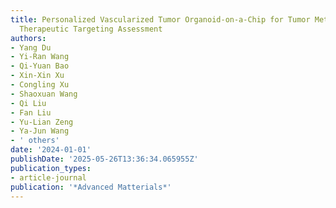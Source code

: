 ```yaml
---
title: Personalized Vascularized Tumor Organoid-on-a-Chip for Tumor Metastasis and
  Therapeutic Targeting Assessment
authors:
- Yang Du
- Yi-Ran Wang
- Qi-Yuan Bao
- Xin-Xin Xu
- Congling Xu
- Shaoxuan Wang
- Qi Liu
- Fan Liu
- Yu-Lian Zeng
- Ya-Jun Wang
- ' others'
date: '2024-01-01'
publishDate: '2025-05-26T13:36:34.065955Z'
publication_types:
- article-journal
publication: '*Advanced Matterials*'
---
```

